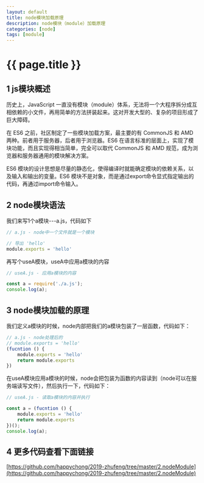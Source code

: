 ```yaml
---
layout: default
title: node模块加载原理
description: node模块（module）加载原理
categories: [node]
tags: [module]
---
```

# {{ page.title }}

## 1 js模块概述
历史上，JavaScript 一直没有模块（module）体系，无法将一个大程序拆分成互相依赖的小文件，再用简单的方法拼装起来。这对开发大型的、复杂的项目形成了巨大障碍。

在 ES6 之前，社区制定了一些模块加载方案，最主要的有 CommonJS 和 AMD 两种。前者用于服务器，后者用于浏览器。ES6 在语言标准的层面上，实现了模块功能，而且实现得相当简单，完全可以取代 CommonJS 和 AMD 规范，成为浏览器和服务器通用的模块解决方案。

ES6 模块的设计思想是尽量的静态化，使得编译时就能确定模块的依赖关系，以及输入和输出的变量。ES6 模块不是对象，而是通过export命令显式指定输出的代码，再通过import命令输入。

## 2 node模块语法
我们来写1个a模块---a.js，代码如下
```javascript
// a.js - node中一个文件就是一个模块

// 导出 'hello'
module.exports = 'hello'

```

再写个useA模块，useA中应用a模块的内容
```javascript
// useA.js - 应用a模块的内容

const a = require('./a.js');
console.log(a);
```

## 3 node模块加载的原理
我们定义a模块的时候，node内部把我们的a模块包装了一层函数，代码如下：
```javascript
// a.js - node处理后的
// module.exports = 'hello'
(fucntion () {
    module.exports = 'hello'
    return module.exports
})

```

在useA模块应用a模块的时候，node会把包装为函数的内容读到（node可以在服务端读写文件），然后执行一下，代码如下：
```javascript
// useA.js - 读取a模块的内容并执行

const a = (fucntion () {
    module.exports = 'hello'
    return module.exports
})();
console.log(a);

```

## 4 更多代码查看下面链接
[https://github.com/happychong/2019-zhufeng/tree/master/2.nodeModule](https://github.com/happychong/2019-zhufeng/tree/master/2.nodeModule)
